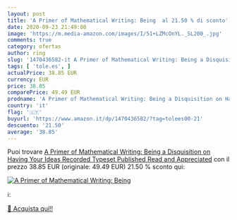 ```yaml
---
layout: post
title: 'A Primer of Mathematical Writing: Being  al 21.50 % di sconto'
date: 2020-09-23 21:49:08
image: 'https://m.media-amazon.com/images/I/51+LZMcOnYL._SL200_.jpg'
comments: true
category: ofertas
author: ring
slug: '1470436582-it A Primer of Mathematical Writing: Being a Disquisition on...'
tags: [ 'tole.es', ]
actualPrice: 38.85 EUR
currency: EUR
price: 38.85
comparePrice: 49.49 EUR
prodname: 'A Primer of Mathematical Writing: Being a Disquisition on Having Your Ideas Recorded  Typeset  Published  Read  and Appreciated'
country: 'it'
flag: '🇮🇹'
buyurl: 'https://www.amazon.it/dp/1470436582/?tag=tolees00-21'
descuento: '21.50'
average: '38.85'
---
```


Puoi trovare [A Primer of Mathematical Writing: Being a Disquisition on Having Your Ideas Recorded  Typeset  Published  Read  and Appreciated](https://www.amazon.it/dp/1470436582/?tag=tolees00-21) con il prezzo 38.85 EUR (originale: 49.49 EUR) 21.50 % sconto qui:

[![A Primer of Mathematical Writing: Being ](https://m.media-amazon.com/images/I/51+LZMcOnYL._SL200_.jpg)](https://www.amazon.it/dp/1470436582/?tag=tolees00-21)

ℹ️:


[🛒 Acquista qui!!](https://www.amazon.it/dp/1470436582/?tag=tolees00-21)
